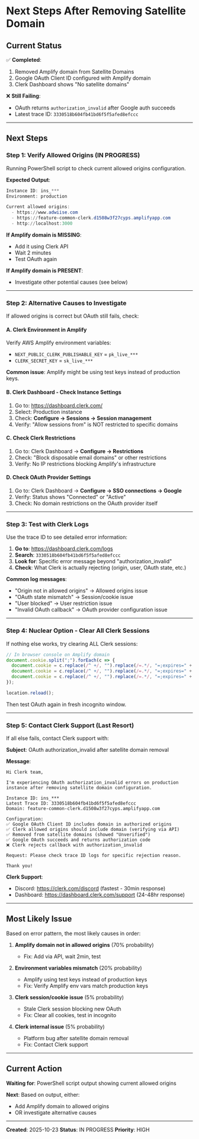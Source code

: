 # Next Steps After Removing Satellite Domain

## Current Status

✅ **Completed**:
1. Removed Amplify domain from Satellite Domains
2. Google OAuth Client ID configured with Amplify domain
3. Clerk Dashboard shows "No satellite domains"

❌ **Still Failing**:
- OAuth returns `authorization_invalid` after Google auth succeeds
- Latest trace ID: `3330518b604fb41bd6f5f5afed8efccc`

---

## Next Steps

### Step 1: Verify Allowed Origins (IN PROGRESS)

Running PowerShell script to check current allowed origins configuration.

**Expected Output**:
```powershell
Instance ID: ins_***
Environment: production

Current allowed origins:
  - https://www.adwiise.com
  - https://feature-common-clerk.d1508w3f27cyps.amplifyapp.com
  - http://localhost:3000
```

**If Amplify domain is MISSING**:
- Add it using Clerk API
- Wait 2 minutes
- Test OAuth again

**If Amplify domain is PRESENT**:
- Investigate other potential causes (see below)

---

### Step 2: Alternative Causes to Investigate

If allowed origins is correct but OAuth still fails, check:

#### A. Clerk Environment in Amplify

Verify AWS Amplify environment variables:
- `NEXT_PUBLIC_CLERK_PUBLISHABLE_KEY` = `pk_live_***`
- `CLERK_SECRET_KEY` = `sk_live_***`

**Common issue**: Amplify might be using test keys instead of production keys.

#### B. Clerk Dashboard - Check Instance Settings

1. Go to: https://dashboard.clerk.com/
2. Select: Production instance
3. Check: **Configure → Sessions → Session management**
4. Verify: "Allow sessions from" is NOT restricted to specific domains

#### C. Check Clerk Restrictions

1. Go to: Clerk Dashboard → **Configure → Restrictions**
2. Check: "Block disposable email domains" or other restrictions
3. Verify: No IP restrictions blocking Amplify's infrastructure

#### D. Check OAuth Provider Settings

1. Go to: Clerk Dashboard → **Configure → SSO connections → Google**
2. Verify: Status shows "Connected" or "Active"
3. Check: No domain restrictions on the OAuth provider itself

---

### Step 3: Test with Clerk Logs

Use the trace ID to see detailed error information:

1. **Go to**: https://dashboard.clerk.com/logs
2. **Search**: `3330518b604fb41bd6f5f5afed8efccc`
3. **Look for**: Specific error message beyond "authorization_invalid"
4. **Check**: What Clerk is actually rejecting (origin, user, OAuth state, etc.)

**Common log messages**:
- "Origin not in allowed origins" → Allowed origins issue
- "OAuth state mismatch" → Session/cookie issue
- "User blocked" → User restriction issue
- "Invalid OAuth callback" → OAuth provider configuration issue

---

### Step 4: Nuclear Option - Clear All Clerk Sessions

If nothing else works, try clearing ALL Clerk sessions:

```javascript
// In browser console on Amplify domain
document.cookie.split(";").forEach(c => {
  document.cookie = c.replace(/^ +/, "").replace(/=.*/, "=;expires=" + new Date().toUTCString() + ";path=/;domain=.adwiise.com");
  document.cookie = c.replace(/^ +/, "").replace(/=.*/, "=;expires=" + new Date().toUTCString() + ";path=/;domain=.amplifyapp.com");
  document.cookie = c.replace(/^ +/, "").replace(/=.*/, "=;expires=" + new Date().toUTCString() + ";path=/");
});

location.reload();
```

Then test OAuth again in fresh incognito window.

---

### Step 5: Contact Clerk Support (Last Resort)

If all else fails, contact Clerk support with:

**Subject**: OAuth authorization_invalid after satellite domain removal

**Message**:
```
Hi Clerk team,

I'm experiencing OAuth authorization_invalid errors on production instance after removing satellite domain configuration.

Instance ID: ins_***
Latest Trace ID: 3330518b604fb41bd6f5f5afed8efccc
Domain: feature-common-clerk.d1508w3f27cyps.amplifyapp.com

Configuration:
✅ Google OAuth Client ID includes domain in authorized origins
✅ Clerk allowed origins should include domain (verifying via API)
✅ Removed from satellite domains (showed "Unverified")
✅ Google OAuth succeeds and returns authorization code
❌ Clerk rejects callback with authorization_invalid

Request: Please check trace ID logs for specific rejection reason.

Thank you!
```

**Clerk Support**:
- Discord: https://clerk.com/discord (fastest - 30min response)
- Dashboard: https://dashboard.clerk.com/support (24-48hr response)

---

## Most Likely Issue

Based on error pattern, the most likely causes in order:

1. **Amplify domain not in allowed origins** (70% probability)
   - Fix: Add via API, wait 2min, test

2. **Environment variables mismatch** (20% probability)
   - Amplify using test keys instead of production keys
   - Fix: Verify Amplify env vars match production keys

3. **Clerk session/cookie issue** (5% probability)
   - Stale Clerk session blocking new OAuth
   - Fix: Clear all cookies, test in incognito

4. **Clerk internal issue** (5% probability)
   - Platform bug after satellite domain removal
   - Fix: Contact Clerk support

---

## Current Action

**Waiting for**: PowerShell script output showing current allowed origins

**Next**: Based on output, either:
- Add Amplify domain to allowed origins
- OR investigate alternative causes

---

**Created**: 2025-10-23
**Status**: IN PROGRESS
**Priority**: HIGH

